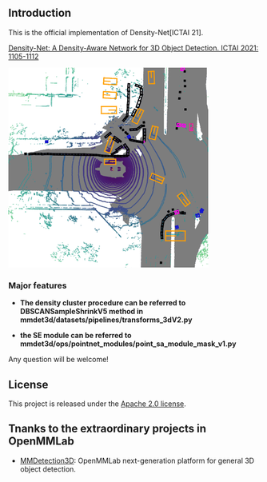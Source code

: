 ## Introduction

This is the official implementation of Density-Net[ICTAI 21].

[Density-Net: A Density-Aware Network for 3D Object Detection. ICTAI 2021: 1105-1112](https://ieeexplore.ieee.org/document/9643385)


![demo image](resources/mmdet3d_outdoor_demo.gif)

### Major features

- **The density cluster procedure can be referred to DBSCANSampleShrinkV5 method in mmdet3d/datasets/pipelines/transforms_3dV2.py**


- **the SE module can be referred to mmdet3d/ops/pointnet_modules/point_sa_module_mask_v1.py**

Any question will be welcome!

  
## License

This project is released under the [Apache 2.0 license](LICENSE).

## Tnanks to the extraordinary projects in OpenMMLab
- [MMDetection3D](https://github.com/open-mmlab/mmdetection3d): OpenMMLab next-generation platform for general 3D object detection.

